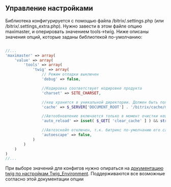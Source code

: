 ## Управление настройками

Библиотека конфигурируется с помощью файла /bitrix/.settings.php (или /bitrix/.settings_extra.php). Нужно завести в этом файле опцию maximaster, и оперировать значением tools->twig. Ниже описаны значения опций, которые заданы библиотекой по-умолчанию:

```php

//...
'maximaster' => array(
    'value' => array(
        'tools' => array(
            'twig' => array(
				// Режим отладки выключен
				'debug' => false,

				//Кодировка соответствует кодировке продукта
				'charset' => SITE_CHARSET,

				//кеш хранится в уникальной директории. Должен быть полный абсолютный путь
				'cache' => $_SERVER['DOCUMENT_ROOT'] . '/bitrix/cache/maximaster/tools.twig',

				//Автообновление включается только в момент очистки кеша
				'auto_reload' => isset( $_GET[ 'clear_cache' ] ) && strtoupper($_GET[ 'clear_cache' ]) == 'Y',

				//Автоэскейп отключен, т.к. битрикс по-умолчанию его сам делает
				'autoescape' => false,
            )
        )
    )
)
//...

```
При выборе значений для конфигов нужно опираться на [документацию twig по настройкам Twig_Environment](http://twig.sensiolabs.org/doc/api.html#environment-options). Поддерживаются все возможные согласно этой документации опции
